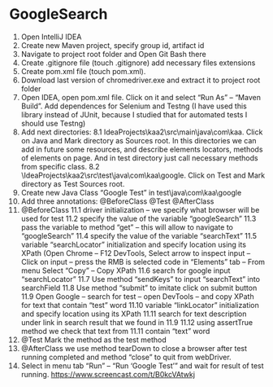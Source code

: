 # GoogleSearch
1.	Open IntelliJ IDEA 
2.	Create new Maven project, specify group id, artifact id
3.	Navigate to project root folder and Open Git Bash there 
4.	Create .gitignore file (touch .gitignore) add necessary files extensions 
5.	Create pom.xml file (touch pom.xml).
6.	Download last version of chromedriver.exe and extract it to project root folder
7.	Open IDEA, open pom.xml file. Click on it and select “Run As” – “Maven Build”.  Add dependences for Selenium and Testng (I have used this library instead of JUnit,  because I studied that for automated tests I should use Testng)
8.	Add next directories: 
8.1	IdeaProjects\kaa2\src\main\java\com\kaa. Click on Java and Mark directory as Sources root. In this directories we can add in future some resources, and describe elements locators, methods of elements on page. And in test directory just call necessary methods from specific class. 
8.2	\IdeaProjects\kaa2\src\test\java\com\kaa\google. Click on Test and Mark directory as Test Sources root.
9.	Create new Java Class “Google Test” in test\java\com\kaa\google
10.	Add three annotations:  @BeforeClass  @Test @AfterClass
11.	@BeforeClass 
11.1	driver initialization – we specify what browser will be used for test 
11.2	specify the value of the variable “googleSearch”
11.3	pass the variable to method “get” – this will allow to navigate to “googleSearch”
11.4	specify the value of the variable “searchText”
11.5	variable “searchLocator” initialization  and specify location using its XPath (Open Chrome – F12 DevTools, Select arrow to inspect input – Click on input – press the RMB  is selected code in “Elements” tab – From menu Select “Copy” – Copy XPath
11.6	search for google input “searchLocator” 
11.7	Use method “sendKeys” to input “searchText” into searchField
11.8	Use method “submit” to imitate click on submit button
11.9	Open Google – search for test – open DevTools – and copy XPath for text that contain “test” word 
11.10	variable “linkLocator” initialization  and specify location using its XPath
11.11	search for text description under link in search result that we found in 11.9 
11.12	using assertTrue method we check that text from 11.11 contain “text” word 
12.	 @Test Mark the method as the test method 
13.	@AfterClass we use method tearDown to close a browser after test running completed and method “close” to quit  from webDriver.
14.	 Select in menu tab “Run” – “Run ‘Google Test’” and wait for result of test running. 
https://www.screencast.com/t/B0kcVAtwkj
